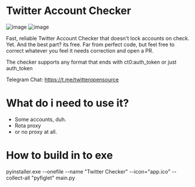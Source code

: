 # Twitter Account Checker

![image](https://user-images.githubusercontent.com/121733071/213888978-192462cb-68ba-46fa-8919-6d428583842e.png)
![image](https://user-images.githubusercontent.com/121733071/213888978-192462cb-68ba-46fa-8919-6d428583842e.png)

Fast, reliable Twitter Account Checker that doesn't lock accounts on check. Yet. And the best part? its free.
Far from perfect code, but feel free to correct whatever you feel it needs correction and open a PR.

The checker supports any format that ends with ct0:auth_token or just auth_token

Telegram Chat: https://t.me/twitteropensource

# What do i need to use it?

- Some accounts, duh.
- Rota proxy
- or no proxy at all.

# How to build in to exe

pyinstaller.exe --onefile --name "Twitter Checker" --icon="app.ico" --collect-all "pyfiglet" main.py
